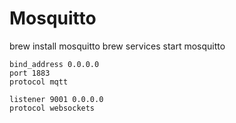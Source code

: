 # Mosquitto

brew install mosquitto
brew services start mosquitto

```
bind_address 0.0.0.0
port 1883
protocol mqtt

listener 9001 0.0.0.0
protocol websockets
```
